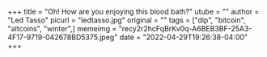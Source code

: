 +++
title = "Oh! How are you enjoying this blood bath?"
utube = ""
author = "Led Tasso"
picurl = "ledtasso.jpg"
original = ""
tags = ["dip", "bitcoin", "altcoins", "winter",]
memeimg = "recy2r2hcFqBrKv0q-A6BEB3BF-25A3-4F17-9719-042678BD5375.jpeg"
date = "2022-04-29T19:26:38-04:00"
+++
